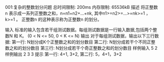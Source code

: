 
001:复杂的整数划分问题
总时间限制: 200ms 内存限制: 65536kB
描述
将正整数n 表示成一系列正整数之和，n=n1+n2+…+nk, 其中n1>=n2>=…>=nk>=1 ，k>=1 。
正整数n 的这种表示称为正整数n 的划分。

输入
标准的输入包含若干组测试数据。每组测试数据是一行输入数据,包括两个整数N 和 K。
(0 < N <= 50, 0 < K <= N)
输出
对于每组测试数据，输出以下三行数据:
第一行: N划分成K个正整数之和的划分数目
第二行: N划分成若干个不同正整数之和的划分数目
第三行: N划分成若干个奇正整数之和的划分数目
样例输入
5 2
样例输出
2
3
3
提示
第一行: 4+1, 3+2,
第二行: 5，4+1，3+2

